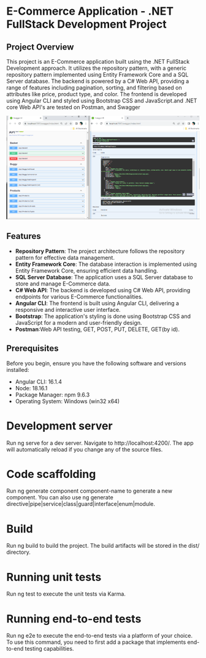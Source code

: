 # E-Commerce Application - .NET FullStack Development Project
## Project Overview

This project is an E-Commerce application built using the .NET FullStack Development approach. It utilizes the repository pattern, with a generic repository pattern implemented using Entity Framework Core and a SQL Server database. The backend is powered by a C# Web API, providing a range of features including pagination, sorting, and filtering based on attributes like price, product type, and color. The frontend is developed using Angular CLI and styled using Bootstrap CSS and JavaScript.and .NET core Web API's are tested on Postman, and Swagger


![sbskinet](ecom-api's.PNG)

## Features

- **Repository Pattern**: The project architecture follows the repository pattern for effective data management.
- **Entity Framework Core**: The database interaction is implemented using Entity Framework Core, ensuring efficient data handling.
- **SQL Server Database**: The application uses a SQL Server database to store and manage E-Commerce data.
- **C# Web API**: The backend is developed using C# Web API, providing endpoints for various E-Commerce functionalities.
- **Angular CLI**: The frontend is built using Angular CLI, delivering a responsive and interactive user interface.
- **Bootstrap**: The application's styling is done using Bootstrap CSS and JavaScript for a modern and user-friendly design.
- **Postman**:Web API testing, GET, POST, PUT, DELETE, GET(by id).
 
## Prerequisites

Before you begin, ensure you have the following software and versions installed:
- Angular CLI: 16.1.4
- Node: 18.16.1
- Package Manager: npm 9.6.3
- Operating System: Windows (win32 x64)
  
# Development server
Run ng serve for a dev server. Navigate to http://localhost:4200/. The app will automatically reload if you change any of the source files.

# Code scaffolding
Run ng generate component component-name to generate a new component. You can also use ng generate directive|pipe|service|class|guard|interface|enum|module.

# Build
Run ng build to build the project. The build artifacts will be stored in the dist/ directory.

# Running unit tests
Run ng test to execute the unit tests via Karma.

# Running end-to-end tests
Run ng e2e to execute the end-to-end tests via a platform of your choice. To use this command, you need to first add a package that implements end-to-end testing capabilities.

